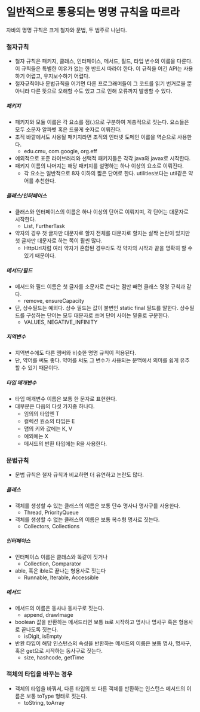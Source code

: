 # 일반적으로 통용되는 명명 규칙을 따르라

자바의 명명 규칙은 크게 철자와 문법, 두 범주로 나뉜다.

### 철자규칙

- 철자 규칙은 패키지, 클래스, 인터페이스, 메서드, 필드, 타입 변수의 이름을 다룬다. 이 규칙들은 특별한 이유가 없는 한 반드시 따라야 한다. 이 규칙을 어긴 API는 사용하기 어렵고, 유지보수하기 어렵다.
- 철자규칙이나 문법규칙을 어기면 다른 프로그래머들이 그 코드를 읽기 번거로울 뿐 아니라 다른 뜻으로 오해할 수도 있고 그로 인해 오류까지 발생할 수 있다.

##### 패키지

- 패키지와 모듈 이름은 각 요소를 점(.)으로 구분하여 계층적으로 짓는다. 요소들은 모두 소문자 알파벳 혹은 드물게 숫자로 이뤄진다.
- 조직 바깥에서도 사용될 패키지라면 조직의 인터넷 도메인 이름을 역순으로 사용한다.
  - edu.cmu, com.google, org.eff
- 예외적으로 표준 라이브러리와 선택적 패키지들은 각각 java와 javax로 시작한다.
- 패키지 이름의 나머지는 해당 패키지를 설명하는 하나 이상의 요소로 이뤄진다.
  - 각 요소는 일반적으로 8자 이하의 짧은 단어로 한다. utilities보다는 util같은 약어를 추천한다.

##### 클래스/인터페이스

- 클래스와 인터페이스의 이름은 하나 이상의 단어로 이뤄지며, 각 단어는 대문자로 시작한다.
  - List, FurtherTask
- 약자의 경우 첫 글자만 대문자로 할지 전체를 대문자로 할지는 살짝 논란이 있지만 첫 글자만 대문자로 하는 쪽이 훨씬 많다.
  - HttpUrl처럼 여러 약자가 혼합된 경우라도 각 약자의 시작과 끝을 명확히 할 수 있기 때문이다.

##### 메서드/필드

- 메서드와 필드 이름은 첫 글자를 소문자로 쓴다는 점만 빼면 클래스 명명 규칙과 같다.
  - remove, ensureCapacity
- 단, 상수필드는 예외다. 상수 필드는 값이 불변인 static final 필드를 말한다. 상수필드를 구성하는 단어는 모두 대문자로 쓰며 단어 사이는 밑줄로 구분한다.
  - VALUES, NEGATIVE_INFINITY

##### 지역변수

- 지역변수에도 다른 멤버와 비슷한 명명 규칙이 적용된다. 
- 단, 약어를 써도 좋다. 약어를 써도 그 변수가 사용되는 문맥에서 의미를 쉽게 유추할 수 있기 때문이다.

##### 타입 매개변수

- 타입 매개변수 이름은 보통 한 문자로 표현한다.
- 대부분은 다음의 다섯 가지중 하나다.
  - 임의의 타입엔 T
  - 컬렉션 원소의 타입은 E
  - 맵의 키와 값에는 K, V
  - 예외에는 X
  - 메서드의 반환 타입에는 R을 사용한다.

### 문법규칙

- 문법 규칙은 철자 규칙과 비교하면 더 유연하고 논란도 많다.

##### 클래스

- 객체를 생성할 수 있는 클래스의 이름은 보통 단수 명사나 명사구를 사용한다.
  - Thread, PriorityQueue
- 객체를 생성할 수 없는 클래스의 이름은 보통 복수형 명사로 짓는다.
  - Collectors, Collections

##### 인터페이스

- 인터페이스 이름은 클래스와 똑같이 짓거나
  - Collection, Comparator
- able, 혹은 ible로 끝나는 형용사로 짓는다
  - Runnable, Iterable, Accessible

##### 메서드

- 메서드의 이름은 동사나 동사구로 짓는다.
  - append, drawImage
- boolean 값을 반환하는 메서드라면 보통 is로 시작하고 명사나 명사구 혹은 형용사로 끝나도록 짓는다.
  - isDigit, isEmpty
- 반환 타입이 해당 인스턴스의 속성을 반환하는 메서드의 이름은 보통 명사, 명사구, 혹은 get으로 시작하는 동사구로 짓는다.
  - size, hashcode, getTime

### 객체의 타입을 바꾸는 경우

- 객체의 타입을 바꿔서, 다른 타입의 또 다른 객체를 반환하는 인스턴스 메서드의 이름은 보통 toType 형태로 짓는다.
  - toString, toArray
